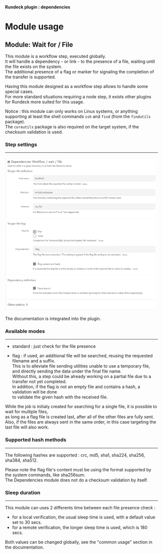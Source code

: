 **Rundeck plugin : dependencies**

# Module usage


## Module: Wait for / File  

This module is a workflow step, executed globally.  
It will handle a dependency - or link - to the presence of a file, waiting until the  file exists on the system.  
The additional presence of a flag or marker for signaling the completion of the transfer is supported.

Having this module designed as a workflow step allows to handle some special cases.  
For more standard situations requiring a node step, it exists other plugins for Rundeck more suited for this usage.  

Notice : this module can only works on Linux systems, or anything supporting at least the shell commands `ssh` and `find` (from the `findutils` package).  
The `coreutils` package is also required on the target system, if the checksum validation is used.


### Step settings
------

![parameters](module_wait_file.png "Module step parameters")

The documentation is integrated into the plugin.  


### Available modes
------

* standard : just check for the file presence

* flag : if used, an additional file will be searched, reusing the requested filename and a suffix.  
  This is to alleviate file sending utilities unable to use a temporary file, and directly sending the data
  under the final file name.  
  Without this, a step could be already working on a partial file due to a transfer not yet completed.  
  In addition, if the flag is not an empty file and contains a hash, a validation will be done  
  to validate the given hash with the received file.  


While the job is initialy created for searching for a single file, it is possible to wait for multiple files,  
as long as a flag file is created last, after all of the other files are fully sent.  
Also, if the files are always sent in the same order, in this case targeting the last file will also work.  


### Supported hash methods
------

The following hashes are supported : crc, md5, sha1, sha224, sha256, sha384, sha512.  

Please note the flag file's content must be using the format supported by the system commands, like sha256sum.  
The Dependencies module does not do a checksum validation by itself.


### Sleep duration
------

This module can uses 2 differents time between each file presence check :  
* for a local verification, the usual sleep time is used, with a default value set to 30 secs.
* for a remote verification, the longer sleep time is used, which is 180 secs.

Both values can be changed globally, see the "common usage" section in the documentation.
